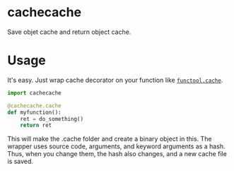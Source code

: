 # cachecache
Save objet cache and return object cache.

# Usage
It's easy. Just wrap cache decorator on your function like [`functool.cache`](https://docs.python.org/3/library/functools.html).

```python
import cachecache

@cachecache.cache
def myfunction():
    ret = do_something()
    return ret
```

This will make the .cache folder and create a binary object in this.
The wrapper uses source code, arguments, and keyword arguments as a hash.
Thus, when you change them, the hash also changes, and a new cache file
is saved.
